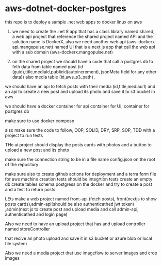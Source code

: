 # aws-dotnet-docker-postgres

this repo is to deploy a sample .net web apps to docker linux on aws

1. we need to create the .net 8 app that has a class library named shared, a web api project that reference the shared project named APi and the solution name is DockerX, also we need another web api (aws-dockerx-api.mangopulse.net) named UI that is a next js app that call the web api with a sub domain (aws-dockerx.mangopulse.net)

2. on the shared project we should have a code that call a postgres db to feth data from table named post (id (guid),title,mediaId,publicid(autoincrement), jsonMeta field for any other data)) also media table (id,aws_s3_path) ,

we should have an api to fetch posts with their media (id,title,mediaurl) and an api to create a new post and upload its photo and save it to s3 bucket in aws


we should have a docker container for api container for Ui, container for postgres db 

make sure to use docker compose

also make sure the code to follow, OOP, SOLID, DRY, SRP, SOP, TDD with a project to run tests

THe ui project should display the posts cards with photos and a button to upload a new post and its photo

make sure the connection string to be in a file name config.json on the root of the repository

make sure also to create github actions for deployment and a terra form file for aws machine creation 
tests should be integrtion tests create an empty db create tables schema postgress on the docker and try to create a post and a test to return posts


LEts make a web project named front-api (fetch posts), front(nextjs to show posts cards),admin-api(should be also authenticathed jwt token) ,admin(next js to create post and upload media  and call admin-api, authenticathed  and login page)



Also we need to have an upload project that has and upload controller named storeController 

that recive an photo upload and save it in s3 bucket or azure blob or local file system

Also we need a media project that use imageflow to server images and crop images